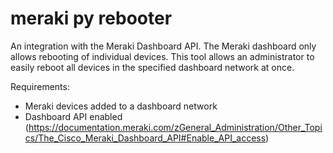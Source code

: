 # meraki py rebooter
An integration with the Meraki Dashboard API. The Meraki dashboard only allows rebooting of individual devices. This tool allows an administrator to easily reboot all devices in the specified dashboard network at once.

Requirements: 
* Meraki devices added to a dashboard network
* Dashboard API enabled (https://documentation.meraki.com/zGeneral_Administration/Other_Topics/The_Cisco_Meraki_Dashboard_API#Enable_API_access)

